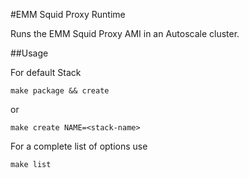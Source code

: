 #EMM Squid Proxy Runtime

Runs the EMM Squid Proxy AMI in an Autoscale cluster. 


##Usage

For default Stack

```
make package && create
```

or

```
make create NAME=<stack-name>
```

For a complete list of options use

```
make list
```

